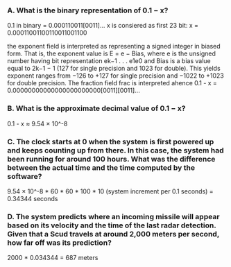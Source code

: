 ### A. What is the binary representation of 0.1 − x?
0.1 in binary =  0.000110011[0011]...
x is consiered as first 23 bit: x = 0.00011001100110011001100

 the exponent field is interpreted as representing a
signed integer in biased form. That is, the exponent value is E = e − Bias, where
e is the unsigned number having bit representation ek−1 . . . e1e0 and Bias is a bias
value equal to 2k−1 − 1 (127 for single precision and 1023 for double). This yields
exponent ranges from −126 to +127 for single precision and −1022 to +1023 for
double precision.
The fraction field frac is interpreted ahence 0.1 - x = 0.00000000000000000000000[0011][0011]...

### B. What is the approximate decimal value of 0.1 − x?
0.1 - x ≈ 9.54 × 10^-8

### C. The clock starts at 0 when the system is first powered up and keeps counting up from there. In this case, the system had been running for around 100 hours. What was the difference between the actual time and the time computed by the software?
9.54 × 10^-8 * 60 * 60 * 100 * 10 (system increment per 0.1 seconds) = 0.34344
seconds

### D. The system predicts where an incoming missile will appear based on its velocity and the time of the last radar detection. Given that a Scud travels at around 2,000 meters per second, how far off was its prediction?

2000 * 0.034344 = 687 meters
